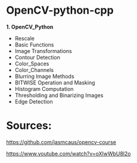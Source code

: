 # OpenCV-python-cpp
**1. OpenCV_Python**
  - Rescale
  - Basic Functions
  - Image Transformations
  - Contour Detection
  - Color_Spaces
  - Color_Channels
  - Blurring Image Methods
  - BITWISE Operation and Masking
  - Histogram Computation
  - Thresholding and Binarizing Images
  - Edge Detection




# Sources:
https://github.com/jasmcaus/opencv-course

https://www.youtube.com/watch?v=oXlwWbU8l2o
